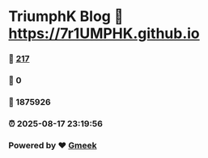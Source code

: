 # TriumphK Blog :link: https://7r1UMPHK.github.io 
### :page_facing_up: [217](https://7r1UMPHK.github.io/tag.html) 
### :speech_balloon: 0 
### :hibiscus: 1875926 
### :alarm_clock: 2025-08-17 23:19:56 
### Powered by :heart: [Gmeek](https://github.com/Meekdai/Gmeek)
